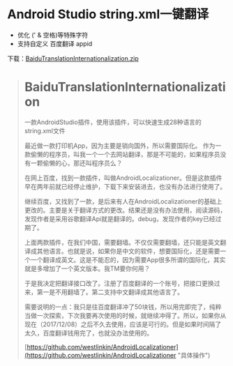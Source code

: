 
# Android Studio string.xml一键翻译

- 优化 (' & 空格)等特殊字符
- 支持自定义 百度翻译 appid

下载：[BaiduTranslationInternationalization.zip](BaiduTranslationInternationalization.zip)


> ﻿BaiduTranslationInternationalization
> ====
> 一款AndroidStudio插件，使用该插件，可以快速生成28种语言的string.xml文件
> 
> 
> 最近做一款打印机App，因为主要是销向国外，所以需要国际化。
> 作为一款偷懒的程序员，叫我一个一个去网站翻译，那是不可能的，如果程序员没有一颗偷懒的心，那还叫程序员么？
> 
> 在网上百度，找到一款插件，叫做AndroidLocalizationer。但是这款插件早在两年前就已经停止维护，下载下来安装进去，也没有办法进行使用了。
> 
> 继续百度，又找到了一款，是后来有人在AndroidLocalizationer的基础上更改的。主要是关于翻译方式的更改。结果还是没有办法使用，阅读源码，发现作者是采用谷歌翻译Api就是翻译的。debug，发现作者的key已经过期了。
> 
> 上面两款插件，在我们中国，需要翻墙。不仅仅需要翻墙，还只能是英文翻译成其他语言。也就是说，如果你是中文的软件，想要国际化，还是需要一个一个翻译成英文。这是不能忍的，因为需要App很多所谓的国际化，其实就是多增加了一个英文版本。我TM要你何用？
> 
> 于是我决定把翻译接口改了。注册了百度翻译的一个账号，把接口更换过来，第一是不用翻墙了。第二支持中文翻译成其他语言了。
> 
> 需要说明的一点：我只是往百度翻译冲了50块钱，所以用完即完了，纯粹当做一次探索，下次我要再次使用的时候，就继续冲得了。所以，如果你从现在（2017/12/08）之后不久去使用，应该是可行的。但是如果时间隔了太久，百度翻译钱用完了，也就没办法使用的。
> 
> [https://github.com/westlinkin/AndroidLocalizationer](https://github.com/westlinkin/AndroidLocalizationer "具体操作")